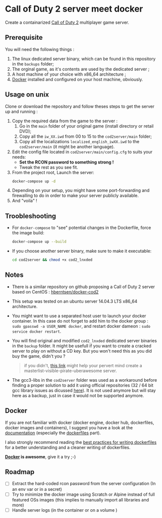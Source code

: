 # Call of Duty 2 server meet docker

Create a containarized [Call of Duty 2](https://en.wikipedia.org/wiki/Call_of_Duty_2) multiplayer game server.

## Prerequisite
You will need the following things :
1. The linux dedicated server binary, which can be found in this repository in the `backups` folder;
2. The orginal game, as it's contents are used by the dedicated server ;
3. A host machine of your choice with x86_64 architecture ;
4. [Docker](https://www.docker.com/) installed and configured on your host machine, obviously.

## Usage on unix
Clone or download the repository and follow theses steps to get the server up and running :
1. Copy the required data from the game to the server :
   1. Go in the `main` folder of your original game (install directory or retail DVD);
   2. Copy all the `iw_XX.iwd` from 00 to 15 to the `cod2server/main` folder;
   3. Copy all the localizations `localized_english_iwXX.iwd` to the `cod2server/main` (it might be another language).
2. Edit the config file located in `cod2server/main/config.cfg` to suits your needs:
   * **Set the RCON password to something strong !**
   * Tweak the rest as you see fit.
3. From the project root, Launch the server:
   ``` bash
   docker-compose up -d
   ```
4. Depending on your setup, you might have some port-forwarding and firewalling to do in order to make your server publicly available.
5. And "voila" !

## Troobleshooting
* For `docker-compose` to "see" potential changes in the Dockerfile, force the image build: 
  ``` bash
  docker-compose up --build
  ```
* If you choose another server binary, make sure to make it executable:
  ``` bash
  cd cod2server && chmod +x cod2_lnxded
  ```

## Notes
* There is a similar repository on github proposing a Call of Duty 2 server based on CentOS : [hberntsen/docker-cod2](https://github.com/hberntsen/docker-cod2)
* This setup was tested on an ubuntu server 14.04.3 LTS x86_64 architecture.
* You might want to use a separated host user to launch your docker container. In this case do not forget to add him to the docker group : `sudo gpasswd -a USER_NAME docker`, and restart docker dameon : `sudo service docker restart`.
* You will find original and modified `cod2_lnxded` dedicated server binaries in the `backup` folder. It might be usefull if you want to create a cracked server to play on without a CD key. But you won't need this as you did buy the game, didn't you ? 
  > if you didn't, [this link](http://killtube.org/showthread.php?1337-CoD2-Tutorial-How-to-make-your-cracked-server-show-up-in-the-master-list) might help your pervert mind create a masterlist-visible-pirate-uberawesome server.

* The gcc3-libs in the `cod2server` folder was used as a workaround before finding a proper solution to add it using official repositories (32 / 64 bit gcc library issues as dicussed [here](http://askubuntu.com/questions/454253/how-to-run-32-bit-app-in-ubuntu-64-bit/454254#454254)). It is not used anymore but will stay here as a backup, just in case it would not be supported anymore.

## Docker
If you are not familiar with docker (docker engine, docker hub, dockerfiles, docker images and containers), I suggest you have a look at the [documentation](https://docs.docker.com/) (especially the [dockerfiles](https://docs.docker.com/reference/builder/) part).

I also strongly recommend reading the [best practices for writing dockerfiles](https://docs.docker.com/articles/dockerfile_best-practices/) for a better understanding and a cleaner writing of dockerfiles.

**[Docker](https://www.docker.com/) is awesome**, give it a try ;-)

## Roadmap
- [ ] Extract the hard-coded rcon password from the server configuration (In an env var or in a secret)
- [ ] Try to minimize the docker image using Scratch or Alpine instead of full featured OSs images (this implies to manually import all libraries and more)
- [ ] Handle server logs (in the container or on a volume )
